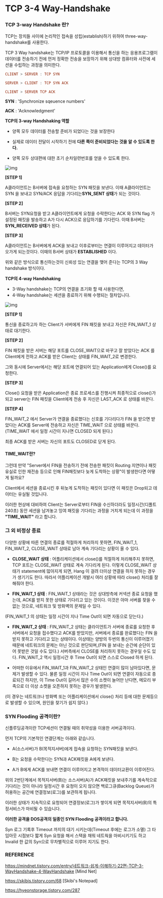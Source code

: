 # TCP 3-4 Way-Handshake

### TCP 3-way Handshake 란?

TCP는 장치들 사이에 논리적인 접속을 성립(establish)하기 위하여 three-way-handshake를 사용한다.



TCP 3 Way handshake는 TCP/IP  프로토콜을 이용해서 통신을 하는 응용프로그램이 데이터를 전송하기 전에 먼저 정확한 전송을 보장하기 위해 상대방 컴퓨터와 사전에 세션을 수립하는 과정을 의미한다.

```haskell
CLIENT > SERVER : TCP SYN

SERVER > CLIENT : TCP SYN ACK

CLIENT > SERVER TCP ACK
```

**SYN** : 'Synchronize sqeuence numbers'

**ACK** : 'Acknowledgment'



**TCP의 3-way Handshaking 역할**

- 양쪽 모두 데이터를 전송할 준비가 되었다는 것을 보장한다

- 실제로 데이터 전달이 시작하기 전에 **다른 쪽이 준비되었다는 것을 알 수 있도록 한다.**

- 양쪽 모두 상대편에 대한 초기 순차일련번호를 얻을 수 있도록 한다.

![img](https://t1.daumcdn.net/cfile/tistory/225A964D52F1BB6917)

**[STEP 1]**

A클라이언트는 B서버에 접속을 요청하는 SYN 패킷을 보낸다. 이때 A클라이언트는 SYN 을 보내고 SYN/ACK 응답을 기다리는**SYN_SENT 상태**가 되는 것이다.

 

**[STEP 2]** 

B서버는 SYN요청을 받고 A클라이언트에게 요청을 수락한다는 ACK 와 SYN flag 가 설정된 패킷을 발송하고 A가 다시 ACK으로 응답하기를 기다린다. 이때 B서버는 **SYN_RECEIVED 상태**가 된다.

 

**[STEP 3]**

A클라이언트는 B서버에게 ACK을 보내고 이후로부터는 연결이 이루어지고 데이터가 오가게 되는것이다. 이때의 B서버 상태가 **ESTABLISHED** 이다.

위와 같은 방식으로 통신하는것이 신뢰성 있는 연결을 맺어 준다는 TCP의 3 Way handshake 방식이다.



**TCP의 4-way Handshaking**

- 3-Way handshake는 TCP의 연결을 초기화 할 때 사용한다면, 
- 4-Way handshake는 세션을 종료하기 위해 수행되는 절차입니다.

![img](https://t1.daumcdn.net/cfile/tistory/2678E035537EEE9126)



**[STEP 1]**

통신을 종료하고자 하는 Client가 서버에게 FIN 패킷을 보내고 자신은 FIN_WAIT_1 상태로 대기한다.



**[STEP 2]** 

FIN 패킷을 받은 서버는 해당 포트를 CLOSE_WAIT으로 바꾸고 잘 받았다는 ACK 를 Client에게 전하고 ACK를 받은 Client는 상태를 FIN_WAIT_2로 변경한다.

그와 동시에 Server에서는 해당 포트에 연결되어 있는 Application에게 Close()를 요청한다.

 

**[STEP 3]**

Close() 요청을 받은 Application은 종료 프로세스를 진행시켜 최종적으로 close()가 되고 server는 FIN 패킷을 Client에게 전송 후 자신은 LAST_ACK 로 상태를 바꾼다.

 

**[STEP 4]**

FIN_WAIT_2 에서 Server가 연결을 종료했다는 신호를 기다리다가 FIN 을 받으면 받았다는 ACK를 Server에 전송하고 자신은 TIME_WAIT 으로 상태를 바꾼다. (TIME_WAIT 에서 일정 시간이 지나면 CLOSED 되게 된다.)

최종 ACK를 받은 서버는 자신의 포트도 CLOSED로 닫게 된다.



#### TIME_WAIT란?

그런데 만약 "Server에서 FIN을 전송하기 전에 전송한 패킷이 Routing 지연이나 패킷 유실로 인한 재전송 등으로 인해 FIN패킷보다 늦게 도착하는 상황"이 발생한다면 어떻게 될까요? 



Client에서 세션을 종료시킨 후 뒤늦게 도착하는 패킷이 있다면 이 패킷은 Drop되고 데이터는 유실될 것입니다. 

이러한 현상에 대비하여 Client는 Server로부터 FIN을 수신하더라도 일정시간(디폴트 240초) 동안 세션을 남겨놓고 잉여 패킷을 기다리는 과정을 거치게 되는데 이 과정을 **"TIME_WAIT"** 라고 합니다.



### 그 외 비정상 종료

다양한 상황에 따른 연결의 종료를 적절하게 처리하지 못하면, FIN_WAIT_1, FIN_WAIT_2, CLOSE_WAIT 상태로 남아 계속 기다리는 상황이 올 수 있다.



- **CLOSE_WAIT 상태** : 어플리케이션에서 close()를 적절하게 처리해주지 못하면, TCP 포트는 CLOSE_WAIT 상태로 계속 기다리게 된다. 이렇게 CLOSE_WAIT 상태가 statement에 많아지게 되면, Hang 이 걸려 더이상 연결을 하지 못하는 경우가 생기기도 한다. 따라서 어플리케이션 개발시 여러 상황에 따라 close() 처리를 잘 해줘야 한다.



- **FIN_WAIT_1 상태** : FIN_WAIT_1 상태라는 것은 상대방측에 커넥션 종료 요청을 했는데, ACK를 받지 못한 상태로 기다리고 있는 것이다. 이것은 아마 서버를 찾을 수 없는 것으로, 네트워크 및 방화벽의 문제일 수 있다.

 (FIN_WAIT_1 의 상태는 일정 시간이 지나 Time Out이 되면 자동으로 닫는다.)



- **FIN_WAIT_2 상태** : FIN_WAIT_2 상태는 클라이언트가 서버에 종료를 요청한 후 서버에서 요청을 접수했다고 ACK를 받았지만, 서버에서 종료를 완료했다는 FIN 을 받지 못하고 기다리고 있는 상태이다. 이상태는 양방의 두번의 통신이 이루어졌기 때문에 네트워크의 문제는 아닌 것으로 판단되며,(FIN 을 보내는 순간에 순단이 있어 못받은 것일 수도 있다.) 서버측에서 CLOSE를 처리하지 못하는 경우일 수도 있다. FIN_WAIT_2 역시 일정시간 후 Time Out이 되면 스스로 Closed 하게 된다.



- 어떠한 이유에서 FIN_WAIT_1과 FIN_WAIT_2 상태인 연결이 많이 남아있다면, 문제가 발생할 수 있다. 물론 일정 시간이 지나 Time Out이 되면 연결이 자동으로 종료되긴 하지만, 이 Time Out이 길어서 많은 수의 소켓이 늘어만 난다면, 메모리 부족으로 더 이상 소켓을 오픈하지 못하는 경우가 발생한다.

 (이 경우는 네트워크나 방화벽 또는 어플리케이션에서 close() 처리 등에 대한 문제등으로 발생할 수 있으며, 원인을 찾기가 쉽지 않다.)



### **SYN Flooding 공격이란?**

신플루딩공격이란 TCP세션이 연결될 때의 취약성을 이용한 서버공격이다.

먼저 TCP의 기본적인 연결단계는 아래와 같습니다.

- A(소스서버)가 B(목적지서버)에게 접속을 요청하는 SYN패킷을 보낸다.

- B는 요청을 수락한다는 SYN과 ACK패킷을 A에게 보낸다.

- A가 B에게 ACK를 보내면 연결이 이루어지고 본격적이 데이터교환이 이루어진다.

위의 2번단계에서 목적지서버(B)는 소스서버(A)가 ACK패킷을 보내주기를 계속적으로 기다리는 것이 아니라 일정시간 후 요청이 오지 않으면 백로그큐(Backlog Queue)가 허용하는 공간에 연결정보(로그)를 보관하게 됩니다.

이러한 상태가 지속적으로 요청되어 연결정보(로그)가 쌓이게 되면 목적지서버(B)의 특정서비스가 마비될 수 있습니다.

**이러한 공격을 DOS공격의 일종인 SYN Flooding 공격이라고 합니다.**

Syn 로그 기록후 Timeout 까지의 대기 시키는데(Timeout 후에는 로그가 소멸) 그 타임아웃 시점보다 짧게 Syn 요청을 해서 스택을 채워 네트웍을 마비시키기도 하고 Invalid 한 값의 Syn으로 무차별적으로 이루어 지기도 한다.





### REFERENCE

https://mindnet.tistory.com/entry/네트워크-쉽게-이해하기-22편-TCP-3-WayHandshake-4-WayHandshake [Mind Net]

https://skibis.tistory.com/68 [Skibi's Notepad]

https://hyeonstorage.tistory.com/287

